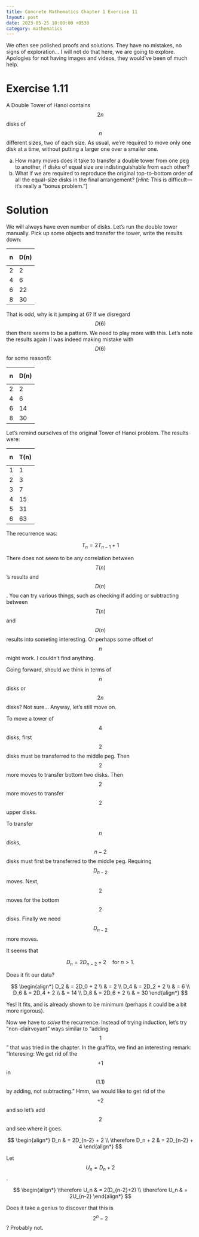 ```yaml
---
title: Concrete Mathematics Chapter 1 Exercise 11
layout: post
date: 2023-05-25 10:00:00 +0530
category: mathematics
---
```

We often see polished proofs and solutions. They have no mistakes, no signs of exploration… I will not do that here, we are going to explore. Apologies for not having images and videos, they would’ve been of much help.

# Exercise 1.11
A Double Tower of Hanoi contains $$2n$$ disks of $$n$$ different sizes, two of each size. As usual, we’re required to move only one disk at a time, without putting a larger one over a smaller one.

<ol type="a">
<li>How many moves does it take to transfer a double tower from one peg to another, if disks of equal size are indistinguishable from each other?</li>
<li>What if we are required to reproduce the original top-to-bottom order of all the equal-size disks in the final arrangement? [<i>Hint:</i> This is difficult—it’s really a “bonus problem.”]</li>
</ol>

# Solution
We will always have even number of disks. Let’s run the double tower manually. Pick up some objects and transfer the tower, write the results down:

| $$\textbf{n}$$ | $$\textbf{D(n)}$$ |
|----------------|-------------------|
| 2              | 2                 |
| 4              | 6                 |
| 6              | 22                |
| 8              | 30                |

That is odd, why is it jumping at 6? If we disregard $$D(6)$$ then there seems to be a pattern. We need to play more with this. Let’s note the results again (I was indeed making mistake with $$D(6)$$ for some reason!):

| $$\textbf{n}$$ | $$\textbf{D(n)}$$ |
|----------------|-------------------|
| 2              | 2                 |
| 4              | 6                 |
| 6              | 14                |
| 8              | 30                |

Let’s remind ourselves of the original Tower of Hanoi problem. The results were:

| $$\textbf{n}$$ | $$\textbf{T(n)}$$ |
|----------------|-------------------|
| 1              | 1                 |
| 2              | 3                 |
| 3              | 7                 |
| 4              | 15                |
| 5              | 31                |
| 6              | 63                |

The recurrence was:

$$
  \begin{equation}
    T_n = 2T_{n-1} + 1
  \end{equation}
$$

There does not seem to be any correlation between $$T(n)$$’s results and $$D(n)$$. You can try various things, such as checking if adding or subtracting between $$T(n)$$ and $$D(n)$$ results into someting interesting. Or perhaps some offset of $$n$$ might work. I couldn’t find anything.

Going forward, should we think in terms of $$n$$ disks or $$2n$$ disks? Not sure… Anyway, let’s still move on.

To move a tower of $$4$$ disks, first $$2$$ disks must be transferred to the middle peg. Then $$2$$ more moves to transfer bottom two disks. Then $$2$$ more moves to transfer $$2$$ upper disks.

To transfer $$n$$ disks, $$n-2$$ disks must first be transferred to the middle peg. Requiring $$D_{n-2}$$ moves. Next, $$2$$ moves for the bottom $$2$$ disks. Finally we need $$D_{n-2}$$ more moves.

It seems that

$$
  \begin{equation}
    D_n = 2D_{n-2} + 2 \quad \text{for $n>1$.}
  \end{equation}
$$

Does it fit our data?

$$
\begin{align*}
  D_2 & = 2D_0 + 2 \\
      & = 2 \\
  D_4 & = 2D_2 + 2 \\
      & = 6 \\
  D_6 & = 2D_4 + 2 \\
      & = 14 \\
  D_8 & = 2D_6 + 2 \\
      & = 30
\end{align*}
$$

Yes! It fits, and is already shown to be minimum (perhaps it could be a bit more rigorous).

Now we have to *solve* the recurrence. Instead of trying induction, let’s try “non-clairvoyant” ways similar to “adding $$1$$” that was tried in the chapter. In the graffito, we find an interesting remark: “Interesing: We get rid of the $$+1$$ in $$(1.1)$$ by adding, not subtracting.” Hmm, we would like to get rid of the $$+2$$ and so let’s add $$2$$ and see where it goes.

$$
\begin{align*}
  D_n & = 2D_{n-2} + 2 \\
  \therefore D_n + 2 & = 2D_{n-2} + 4
\end{align*}
$$

Let $$U_n = D_n + 2$$.

$$
\begin{align*}
  \therefore U_n & = 2(D_{n-2}+2) \\
  \therefore U_n & = 2U_{n-2}
\end{align*}
$$

Does it take a genius to discover that this is $$2^n - 2$$? Probably not.
